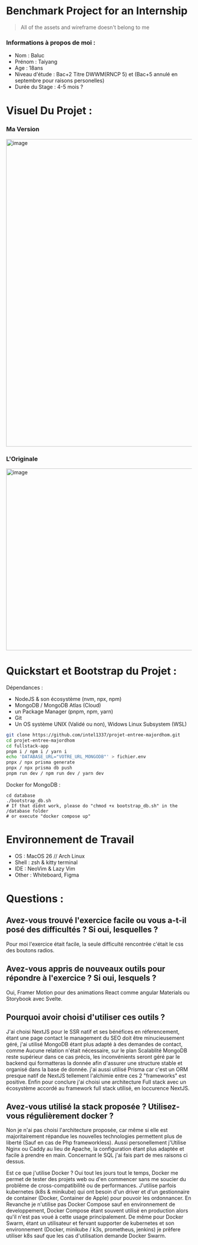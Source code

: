 # Benchmark Project for an Internship

> All of the assets and wireframe doesn't belong to me

### Informations à propos de moi :
- Nom : Baluc
- Prénom : Taiyang
- Age : 18ans
- Niveau d'étude : Bac+2 Titre DWWM(RNCP 5) et (Bac+5 annulé en septembre pour raisons personelles)
- Durée du Stage : 4-5 mois ?

# Visuel Du Projet :
### Ma Version
<img width="1470" height="832" alt="image" src="https://github.com/user-attachments/assets/2f79c774-fe91-49f0-a022-1871a0b0af4a" />

### L'Originale
<img width="1005" height="492" alt="image" src="https://github.com/user-attachments/assets/b0c8dd9c-a330-4a9a-ac78-2083a93b68a7" />

# Quickstart et Bootstrap du Projet :

Dépendances : 
- NodeJS & son écosystème (nvm, npx, npm)
- MongoDB / MongoDB Atlas (Cloud)
- un Package Manager (pnpm, npm, yarn)
- Git
- Un OS système UNIX (Validé ou non), Widows Linux Subsystem (WSL)

```bash
git clone https://github.com/intel1337/projet-entree-majordhom.git
cd projet-entree-majordhom
cd fullstack-app
pnpm i / npm i / yarn i
echo 'DATABASE_URL="VOTRE_URL_MONGODB"' > fichier.env 
pnpx / npx prisma generate
pnpx / npx prisma db push
pnpm run dev / npm run dev / yarn dev
```
Docker for MongoDB :
```
cd database
./bootstrap_db.sh
# If that didnt work, please do "chmod +x bootstrap_db.sh" in the /database folder
# or execute "docker compose up"
```



# Environnement de Travail

- OS : MacOS 26 // Arch Linux
- Shell : zsh & kitty terminal
- IDE : NeoVim & Lazy Vim
- Other : Whiteboard, Figma

# Questions :
## Avez-vous trouvé l'exercice facile ou vous a-t-il posé des difficultés ? Si oui, lesquelles ?
Pour moi l'exercice était facile, la seule difficulté rencontrée c'était le css des boutons radios.


## Avez-vous appris de nouveaux outils pour répondre à l'exercice ? Si oui, lesquels ?
Oui, Framer Motion pour des animations React comme angular Materials ou Storybook avec Svelte.

## Pourquoi avoir choisi d'utiliser ces outils ?
J'ai choisi NextJS pour le SSR natif et ses bénéfices en réferencement, étant une page contact le management du SEO doit être minucieusement géré, j'ai utilisé MongoDB étant plus adapté à des demandes de contact, comme Aucune relation n'était nécessaire, sur le plan Scalablité MongoDB reste supérieur dans ce cas précis, les inconvénients seront géré par le backend qui formatteras la donnée afin d'assurer une structure stable et organisé dans la base de donnée. j'ai aussi utilisé Prisma car c'est un ORM presque natif de NextJS tellement l'alchimie entre ces 2 "frameworks" est positive. Enfin pour conclure j'ai choisi une architecture Full stack avec un écosystème accordé au framework full stack utilisé, en loccurence NextJS. 

## Avez-vous utilisé la stack proposée ? Utilisez-vous régulièrement docker ?
Non je n'ai pas choisi l'architecture proposée, car même si elle est majoritairement répandue les nouvelles technologies permettent plus de liberté (Sauf en cas de Php frameworkless).
Aussi personellement j'Utilise Nginx ou Caddy au lieu de Apache, la configuration étant plus adaptée et facile à prendre en main. Concernant le SQL j'ai fais part de mes raisons ci dessus. 

Est ce que j'utilise Docker ? Oui tout les jours tout le temps, Docker me permet de tester des projets web ou d'en commencer sans me soucier du problême de cross-compatibilité ou de performances. J'utilise parfois kubernetes (k8s & minikube) qui ont besoin d'un driver et d'un gestionnaire de container (Docker, Container de Apple) pour pouvoir les ordonnancer.
En Revanche je n'utilise pas Docker Compose sauf en environnement de developpement, Docker Compose étant souvent utilisé en production alors qu'il n'est pas voué à cette usage principalement. De même pour Docker Swarm, étant un utilisateur et fervant supporter de kubernetes et son environnement (Docker, minikube / k3s, prometheus, jenkins) je prêfere utiliser k8s sauf que les cas d'utilisation demande Docker Swarm.





